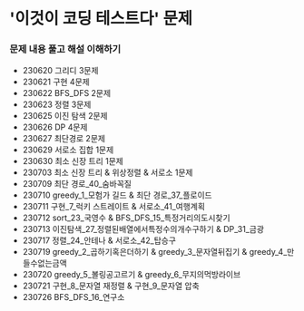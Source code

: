 # '이것이 코딩 테스트다' 문제

### 문제 내용 풀고 해설 이해하기

- 230620 그리디 3문제
- 230621 구현 4문제
- 230622 BFS_DFS 2문제
- 230623 정렬 3문제
- 230625 이진 탐색 2문제
- 230626 DP 4문제
- 230627 최단경로 2문제
- 230629 서로소 집합 1문제
- 230630 최소 신장 트리 1문제
- 230703 최소 신장 트리 & 위상정렬 & 서로소 1문제
- 230709 최단 경로_40_숨바꼭질
- 230710 greedy_1_모험가 길드 & 최단 경로_37_플로이드
- 230711 구현_7_럭키 스트레이트 & 서로소_41_여행계획
- 230712 sort_23_국영수 & BFS_DFS_15_특정거리의도시찾기
- 230713 이진탐색_27_정렬된배열에서특정수의개수구하기 & DP_31_금광
- 230717 정렬_24_안테나 & 서로소_42_탑승구
- 230719 greedy_2_곱하기혹은더하기 & greedy_3_문자열뒤집기 & greedy_4_만들수없는금액
- 230720 greedy_5_볼링공고르기 & greedy_6_무지의먹방라이브
- 230721 구현_8_문자열 재정렬 & 구현_9_문자열 압축
- 230726 BFS_DFS_16_연구소